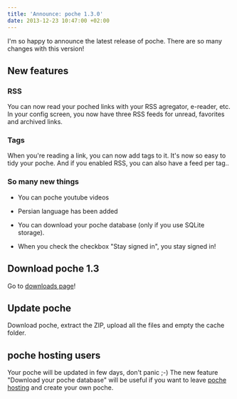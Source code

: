 ```yaml
---
title: 'Announce: poche 1.3.0'
date: 2013-12-23 10:47:00 +02:00
---
```


I'm so happy to announce the latest release of poche. There are so many changes with this version!


## New features




### RSS


You can now read your poched links with your RSS agregator, e-reader, etc. In your config screen, you now have three RSS feeds for unread, favorites and archived links.


### Tags


When you're reading a link, you can now add tags to it. It's now so easy to tidy your poche. And if you enabled RSS, you can also have a feed per tag..


### So many new things






  * You can poche youtube videos


  * Persian language has been added


  * You can download your poche database (only if you use SQLite storage).


  * When you check the checkbox "Stay signed in", you stay signed in!




## Download poche 1.3


Go to [downloads page]({filename}/pages/download.md)!


## Update poche


Download poche, extract the ZIP, upload all the files and empty the cache folder.


## poche hosting users


Your poche will be updated in few days, don't panic ;-) The new feature "Download your poche database" will be useful if you want to leave [poche hosting](https://www.framabag.org) and create your own poche.

